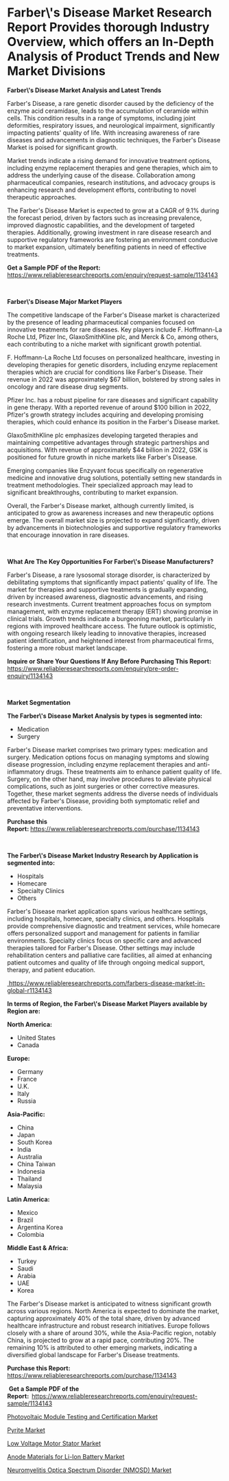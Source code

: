 <p><h1>Farber\'s Disease Market Research Report Provides thorough Industry Overview, which offers an In-Depth Analysis of Product Trends and New Market Divisions</h1></p><p><strong>Farber\'s Disease Market Analysis and Latest Trends</strong></p>
<p><p>Farber's Disease, a rare genetic disorder caused by the deficiency of the enzyme acid ceramidase, leads to the accumulation of ceramide within cells. This condition results in a range of symptoms, including joint deformities, respiratory issues, and neurological impairment, significantly impacting patients' quality of life. With increasing awareness of rare diseases and advancements in diagnostic techniques, the Farber's Disease Market is poised for significant growth.</p><p>Market trends indicate a rising demand for innovative treatment options, including enzyme replacement therapies and gene therapies, which aim to address the underlying cause of the disease. Collaboration among pharmaceutical companies, research institutions, and advocacy groups is enhancing research and development efforts, contributing to novel therapeutic approaches.</p><p>The Farber's Disease Market is expected to grow at a CAGR of 9.1% during the forecast period, driven by factors such as increasing prevalence, improved diagnostic capabilities, and the development of targeted therapies. Additionally, growing investment in rare disease research and supportive regulatory frameworks are fostering an environment conducive to market expansion, ultimately benefiting patients in need of effective treatments.</p></p>
<p><strong>Get a Sample PDF of the Report:&nbsp;</strong> <a href="https://www.reliableresearchreports.com/enquiry/request-sample/1134143?utm_campaign=3&utm_medium=2&utm_source=Github&utm_content=ia&utm_term=08102024&utm_id=farbers-disease">https://www.reliableresearchreports.com/enquiry/request-sample/1134143</a></p>
<p>&nbsp;</p>
<p><strong>Farber\'s Disease Major Market Players</strong></p>
<p><p>The competitive landscape of the Farber's Disease market is characterized by the presence of leading pharmaceutical companies focused on innovative treatments for rare diseases. Key players include F. Hoffmann-La Roche Ltd, Pfizer Inc, GlaxoSmithKline plc, and Merck & Co, among others, each contributing to a niche market with significant growth potential.</p><p>F. Hoffmann-La Roche Ltd focuses on personalized healthcare, investing in developing therapies for genetic disorders, including enzyme replacement therapies which are crucial for conditions like Farber's Disease. Their revenue in 2022 was approximately $67 billion, bolstered by strong sales in oncology and rare disease drug segments.</p><p>Pfizer Inc. has a robust pipeline for rare diseases and significant capability in gene therapy. With a reported revenue of around $100 billion in 2022, Pfizer's growth strategy includes acquiring and developing promising therapies, which could enhance its position in the Farber's Disease market.</p><p>GlaxoSmithKline plc emphasizes developing targeted therapies and maintaining competitive advantages through strategic partnerships and acquisitions. With revenue of approximately $44 billion in 2022, GSK is positioned for future growth in niche markets like Farber's Disease.</p><p>Emerging companies like Enzyvant focus specifically on regenerative medicine and innovative drug solutions, potentially setting new standards in treatment methodologies. Their specialized approach may lead to significant breakthroughs, contributing to market expansion.</p><p>Overall, the Farber's Disease market, although currently limited, is anticipated to grow as awareness increases and new therapeutic options emerge. The overall market size is projected to expand significantly, driven by advancements in biotechnologies and supportive regulatory frameworks that encourage innovation in rare diseases.</p></p>
<p>&nbsp;</p>
<p><strong>What Are The Key Opportunities For Farber\'s Disease Manufacturers?</strong></p>
<p><p>Farber's Disease, a rare lysosomal storage disorder, is characterized by debilitating symptoms that significantly impact patients' quality of life. The market for therapies and supportive treatments is gradually expanding, driven by increased awareness, diagnostic advancements, and rising research investments. Current treatment approaches focus on symptom management, with enzyme replacement therapy (ERT) showing promise in clinical trials. Growth trends indicate a burgeoning market, particularly in regions with improved healthcare access. The future outlook is optimistic, with ongoing research likely leading to innovative therapies, increased patient identification, and heightened interest from pharmaceutical firms, fostering a more robust market landscape.</p></p>
<p><strong>Inquire or Share Your Questions If Any Before Purchasing This Report:</strong> <a href="https://www.reliableresearchreports.com/enquiry/pre-order-enquiry/1134143?utm_campaign=3&utm_medium=2&utm_source=Github&utm_content=ia&utm_term=08102024&utm_id=farbers-disease">https://www.reliableresearchreports.com/enquiry/pre-order-enquiry/1134143</a></p>
<p>&nbsp;</p>
<p><strong>Market Segmentation</strong></p>
<p><strong>The Farber\'s Disease Market Analysis by types is segmented into:</strong></p>
<p><ul><li>Medication</li><li>Surgery</li></ul></p>
<p><p>Farber's Disease market comprises two primary types: medication and surgery. Medication options focus on managing symptoms and slowing disease progression, including enzyme replacement therapies and anti-inflammatory drugs. These treatments aim to enhance patient quality of life. Surgery, on the other hand, may involve procedures to alleviate physical complications, such as joint surgeries or other corrective measures. Together, these market segments address the diverse needs of individuals affected by Farber's Disease, providing both symptomatic relief and preventative interventions.</p></p>
<p><strong>Purchase this Report:&nbsp;</strong><a href="https://www.reliableresearchreports.com/purchase/1134143?utm_campaign=3&utm_medium=2&utm_source=Github&utm_content=ia&utm_term=08102024&utm_id=farbers-disease">https://www.reliableresearchreports.com/purchase/1134143</a></p>
<p>&nbsp;</p>
<p><strong>The Farber\'s Disease Market Industry Research by Application is segmented into:</strong></p>
<p><ul><li>Hospitals</li><li>Homecare</li><li>Specialty Clinics</li><li>Others</li></ul></p>
<p><p>Farber's Disease market application spans various healthcare settings, including hospitals, homecare, specialty clinics, and others. Hospitals provide comprehensive diagnostic and treatment services, while homecare offers personalized support and management for patients in familiar environments. Specialty clinics focus on specific care and advanced therapies tailored for Farber's Disease. Other settings may include rehabilitation centers and palliative care facilities, all aimed at enhancing patient outcomes and quality of life through ongoing medical support, therapy, and patient education.</p></p>
<p><a href="https://www.reliableresearchreports.com/farbers-disease-market-in-global-r1134143?utm_campaign=3&utm_medium=2&utm_source=Github&utm_content=ia&utm_term=08102024&utm_id=farbers-disease">&nbsp;https://www.reliableresearchreports.com/farbers-disease-market-in-global-r1134143</a></p>
<p><strong>In terms of Region, the Farber\'s Disease Market Players available by Region are:</strong></p>
<p>
    <p> <strong> North America: </strong>
        <ul>
            <li>United States</li>
            <li>Canada</li>
        </ul>
        </p> 
    <p> <strong> Europe: </strong>
        <ul>
            <li>Germany</li>
            <li>France</li>
            <li>U.K.</li>
            <li>Italy</li>
            <li>Russia</li>
        </ul>
        </p> 
    <p> <strong> Asia-Pacific: </strong>
        <ul>
            <li>China</li>
            <li>Japan</li>
            <li>South Korea</li>
            <li>India</li>
            <li>Australia</li>
            <li>China Taiwan</li>
            <li>Indonesia</li>
            <li>Thailand</li>
            <li>Malaysia</li>
        </ul>
        </p> 
    <p> <strong> Latin America: </strong>
        <ul>
            <li>Mexico</li>
            <li>Brazil</li>
            <li>Argentina Korea</li>
            <li>Colombia</li>
        </ul>
        </p> 
    <p> <strong> Middle East & Africa: </strong>
        <ul>
            <li>Turkey</li>
            <li>Saudi</li>
            <li>Arabia</li>
            <li>UAE</li>
            <li>Korea</li>
        </ul>
    </p>
    </p>
<p><p>The Farber's Disease market is anticipated to witness significant growth across various regions. North America is expected to dominate the market, capturing approximately 40% of the total share, driven by advanced healthcare infrastructure and robust research initiatives. Europe follows closely with a share of around 30%, while the Asia-Pacific region, notably China, is projected to grow at a rapid pace, contributing 20%. The remaining 10% is attributed to other emerging markets, indicating a diversified global landscape for Farber's Disease treatments.</p></p>
<p><strong>Purchase this Report: </strong><a href="https://www.reliableresearchreports.com/purchase/1134143?utm_campaign=3&utm_medium=2&utm_source=Github&utm_content=ia&utm_term=08102024&utm_id=farbers-disease">https://www.reliableresearchreports.com/purchase/1134143</a></p>
<p>&nbsp;<strong>Get a Sample PDF of the Report:&nbsp;&nbsp;</strong><a href="https://www.reliableresearchreports.com/enquiry/request-sample/1134143?utm_campaign=3&utm_medium=2&utm_source=Github&utm_content=ia&utm_term=08102024&utm_id=farbers-disease">https://www.reliableresearchreports.com/enquiry/request-sample/1134143</a></p>
<p><strong></strong></p>
<p><p><a href="https://issuu.com/reportprime-2/docs/photovoltaic-module-testing-and-cer_69a73af77978b9?utm_campaign=3&utm_medium=2&utm_source=Github&utm_content=ia&utm_term=08102024&utm_id=farbers-disease">Photovoltaic Module Testing and Certification Market</a></p><p><a href="https://www.linkedin.com/pulse/global-pyrite-market-sector2024-2031-metrics-strategic-insights-jwtre?utm_campaign=3&utm_medium=2&utm_source=Github&utm_content=ia&utm_term=08102024&utm_id=farbers-disease">Pyrite Market</a></p><p><a href="https://github.com/mauripalmi/Market-Research-Report-List-5/blob/main/low-voltage-motor-stator-market.md?utm_campaign=3&utm_medium=2&utm_source=Github&utm_content=ia&utm_term=08102024&utm_id=farbers-disease">Low Voltage Motor Stator Market</a></p><p><a href="https://issuu.com/reportprime-2/docs/anode-materials-for-li-ion-battery-_55e37818611eef?utm_campaign=3&utm_medium=2&utm_source=Github&utm_content=ia&utm_term=08102024&utm_id=farbers-disease">Anode Materials for Li-Ion Battery Market</a></p><p><a href="https://github.com/nicoletavirag/Market-Research-Report-List-5/blob/main/neuromyelitis-optica-spectrum-disorder-nmosd-market.md?utm_campaign=3&utm_medium=2&utm_source=Github&utm_content=ia&utm_term=08102024&utm_id=farbers-disease">Neuromyelitis Optica Spectrum Disorder (NMOSD) Market</a></p></p>